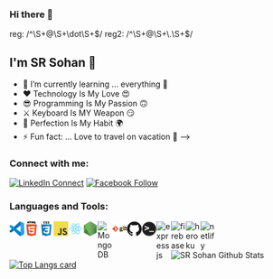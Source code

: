 ### Hi there 👋
reg: /^\S+@\S+\dot\S+$/
reg2: /^\S+@\S+\.\S+$/

## I'm SR Sohan 👋 
- 🌱 I’m currently learning ... everything 🤣
- ❤️ Technology Is My Love 😍
- 😎 Programming Is My Passion 🙃
- ⚔  Keyboard Is MY Weapon 😏
- 🥰 Perfection Is My Habit 🌍
- ⚡ Fun fact: ... Love to travel on vacation 🥰
-->
### Connect with me:
[![LinkedIn Connect](https://img.shields.io/badge/%20-Connect-black?color=14171A&labelColor=212121&logo=linkedin&logoColor=ffffff)](https://www.linkedin.com/in/sr-sohan-853873175/) 
[![Facebook Follow](https://img.shields.io/badge/%20-Follow-black?color=14171A&labelColor=1976d2&logo=facebook&logoColor=ffffff)](https://www.facebook.com/msr.sohan.35/) 
<br />
### Languages and Tools:
[<img align="left" alt="Visual Studio Code" width="26px" src="https://raw.githubusercontent.com/github/explore/80688e429a7d4ef2fca1e82350fe8e3517d3494d/topics/visual-studio-code/visual-studio-code.png" />][webdevplaylist]
[<img align="left" alt="HTML5" width="26px" src="https://raw.githubusercontent.com/github/explore/80688e429a7d4ef2fca1e82350fe8e3517d3494d/topics/html/html.png" />][webdevplaylist]
[<img align="left" alt="CSS3" width="26px" src="https://raw.githubusercontent.com/github/explore/80688e429a7d4ef2fca1e82350fe8e3517d3494d/topics/css/css.png" />][cssplaylist]
[<img align="left" alt="JavaScript" width="26px" src="https://raw.githubusercontent.com/github/explore/80688e429a7d4ef2fca1e82350fe8e3517d3494d/topics/javascript/javascript.png" />][jsplaylist]
[<img align="left" alt="React" width="26px" src="https://raw.githubusercontent.com/github/explore/80688e429a7d4ef2fca1e82350fe8e3517d3494d/topics/react/react.png" />][reactplaylist]
[<img align="left" alt="Node.js" width="26px" src="https://raw.githubusercontent.com/github/explore/80688e429a7d4ef2fca1e82350fe8e3517d3494d/topics/nodejs/nodejs.png" />][webdevplaylist]
[<img align="left" alt="MongoDB" width="26px" src="https://miro.medium.com/max/750/1*T0a-QUNewZDsyx6Bkinfew.png" />][webdevplaylist]
[<img align="left" alt="Git" width="26px" src="https://raw.githubusercontent.com/github/explore/80688e429a7d4ef2fca1e82350fe8e3517d3494d/topics/git/git.png" />][webdevplaylist]
[<img align="left" alt="GitHub" width="26px" src="https://raw.githubusercontent.com/github/explore/78df643247d429f6cc873026c0622819ad797942/topics/github/github.png" />][webdevplaylist]
[<img align="left" alt="HTML5" width="26px" src="https://raw.githubusercontent.com/github/explore/80688e429a7d4ef2fca1e82350fe8e3517d3494d/topics/terminal/terminal.png" />][webdevplaylist]
[<img align="left" alt="expressjs" width="26px" src="https://d2eip9sf3oo6c2.cloudfront.net/tags/images/000/000/359/full/expressjslogo.png" />][webdevplaylist]
[<img align="left" alt="firebase" width="26px" src="https://img.icons8.com/color/452/firebase.png" />][webdevplaylist]
[<img align="left" alt="heroku" width="26px" src="https://uploads.sitepoint.com/wp-content/uploads/2016/04/1461122387heroku-logo.jpg" />][webdevplaylist]
[<img align="left" alt="netlify" width="26px" src="https://media-exp1.licdn.com/dms/image/C4E0BAQEAt7-u6GJMlw/company-logo_200_200/0?e=2159024400&v=beta&t=4CYxl7atZ0Yn9lJko6w02yIywYQiLr9hrQcH3cF4GDI" />][webdevplaylist]
<br />
<br/>
<br/>
<img width="550px" alt="SR Sohan Github Stats"  src="https://github-readme-stats.vercel.app/api?username=SR-Sohan&show_icons=true"/>
[![Top Langs card](https://github-readme-stats.vercel.app/api/top-langs/?username=Md-Mahbub-Hasan&card_width=550)](https://github.com/SR-Sohan)

[programming]:https://creative-agency-24bfa.firebaseapp.com/
[webdevplaylist]: https://volunteer-network-2d254.firebaseapp.com/
[jsplaylist]: https://assignment-9-290219.web.app/
[cssplaylist]: https://jolly-wright-456d90.netlify.app/
[reactplaylist]: https://lucid-lalande-d5f287.netlify.app/

